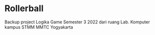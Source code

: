 # Rollerball
Backup project Logika Game Semester 3 2022 dari ruang Lab. Komputer kampus STMM MMTC Yogyakarta 
